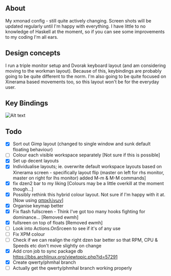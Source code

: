 ## About

My xmonad config - still quite actively changing. Screen shots will be updated regularly until I'm happy with everything. I have little to no knowledge of Haskell at the moment, so if you can see some improvements to my coding I'm all ears.

## Design concepts

I run a triple monitor setup and Dvorak keyboard layout (and am considering moving to the workman layout). Because of this, keybindings are probably going to be quite different to the norm. I'm also going to be quite focused on Xinerama based movements too, so this layout won't be for the everyday user.

## Key Bindings

![Alt text](https://raw.github.com/Libbum/xmonad/master/keymap.png "Current Keymap")

## Todo

- [X] Sort out Gimp layout (changed to single window and sunk default floating behaviour)
- [ ] Colour each visible workspace separately [Not sure if this is possible]
- [X] Set up decent layouts 
- [X] Individualise layouts; ie. overwrite default workspace layouts based on Xinerama screen - specifically layout flip (master on left for rhs monitor, master on right for lhs monitor) added M-m & M-M commands]
- [X] fix dzen2 bar to my liking [Colours may be a little overkill at the moment though...]
- [X] Possibly rethink this hybrid colour layout. Not sure if I'm happy with it at. [Now using [αποκλίνων](https://github.com/Libbum/vim-apoklinon)]
- [X] Organise keymap better
- [X] Fix flash fullscreen - Think I've got too many hooks fighting for dominance... [Removed ewmh]
- [X] fullsreen on top of floats [Removed ewmh]
- [ ] Look into Actions.OnSrceen to see if it's of any use
- [ ] Fix XPM colour
- [ ] Check if we can realign the right dzen bar better so that RPM, CPU & Speeds etc don't move slightly on change
- [X] Add cron job to sync package db https://bbs.archlinux.org/viewtopic.php?id=57291
- [X] Create qwerty/phmhal branch
- [ ] Actually get the qwerty/phmhal branch working properly
